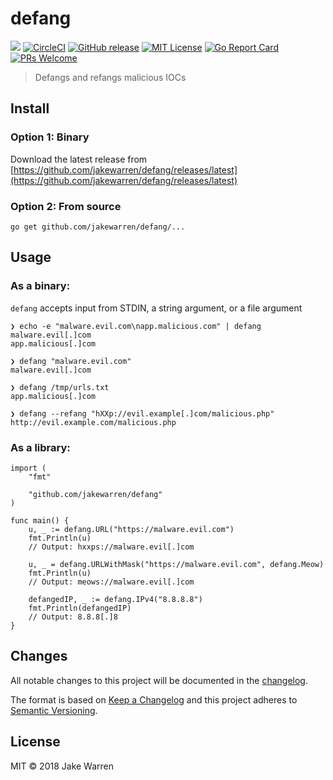 # defang

[![](https://godoc.org/github.com/jakewarren/defang?status.svg)](http://godoc.org/github.com/jakewarren/defang) 
[![CircleCI](https://circleci.com/gh/jakewarren/defang.svg?style=shield)](https://circleci.com/gh/jakewarren/defang)
[![GitHub release](http://img.shields.io/github/release/jakewarren/defang.svg?style=flat-square)](https://github.com/jakewarren/defang/releases])
[![MIT License](http://img.shields.io/badge/license-MIT-blue.svg?style=flat-square)](https://github.com/jakewarren/defang/blob/master/LICENSE)
[![Go Report Card](https://goreportcard.com/badge/github.com/jakewarren/defang)](https://goreportcard.com/report/github.com/jakewarren/defang)
[![PRs Welcome](https://img.shields.io/badge/PRs-welcome-brightgreen.svg?style=shields)](http://makeapullrequest.com)

> Defangs and refangs malicious IOCs

## Install
### Option 1: Binary

Download the latest release from [https://github.com/jakewarren/defang/releases/latest](https://github.com/jakewarren/defang/releases/latest)

### Option 2: From source

```
go get github.com/jakewarren/defang/...
```

## Usage
### As a binary:

`defang` accepts input from STDIN, a string argument, or a file argument

```
❯ echo -e "malware.evil.com\napp.malicious.com" | defang
malware.evil[.]com
app.malicious[.]com

❯ defang "malware.evil.com"
malware.evil[.]com

❯ defang /tmp/urls.txt
app.malicious[.]com

❯ defang --refang "hXXp://evil.example[.]com/malicious.php"
http://evil.example.com/malicious.php

```

### As a library:

```
import (
	"fmt"

	"github.com/jakewarren/defang"
)

func main() {
	u, _ := defang.URL("https://malware.evil.com")
	fmt.Println(u)
	// Output: hxxps://malware.evil[.]com

	u, _ = defang.URLWithMask("https://malware.evil.com", defang.Meow)
	fmt.Println(u)
	// Output: meows://malware.evil[.]com

	defangedIP, _ := defang.IPv4("8.8.8.8")
	fmt.Println(defangedIP)
	// Output: 8.8.8[.]8
}
```

## Changes

All notable changes to this project will be documented in the [changelog].

The format is based on [Keep a Changelog](http://keepachangelog.com/) and this project adheres to [Semantic Versioning](http://semver.org/).

## License

MIT © 2018 Jake Warren

[changelog]: https://github.com/jakewarren/defang/blob/master/CHANGELOG.md
